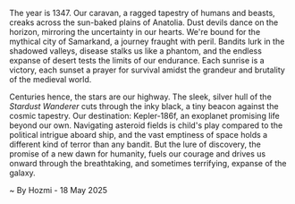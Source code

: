 
The year is 1347.  Our caravan, a ragged tapestry of humans and beasts, creaks across the sun-baked plains of Anatolia.  Dust devils dance on the horizon, mirroring the uncertainty in our hearts.  We're bound for the mythical city of Samarkand, a journey fraught with peril.  Bandits lurk in the shadowed valleys, disease stalks us like a phantom, and the endless expanse of desert tests the limits of our endurance.  Each sunrise is a victory, each sunset a prayer for survival amidst the grandeur and brutality of the medieval world.

Centuries hence, the stars are our highway.  The sleek, silver hull of the *Stardust Wanderer* cuts through the inky black, a tiny beacon against the cosmic tapestry.  Our destination: Kepler-186f, an exoplanet promising life beyond our own.  Navigating asteroid fields is child's play compared to the political intrigue aboard ship, and the vast emptiness of space holds a different kind of terror than any bandit.  But the lure of discovery, the promise of a new dawn for humanity, fuels our courage and drives us onward through the breathtaking, and sometimes terrifying, expanse of the galaxy.

~ By Hozmi - 18 May 2025
